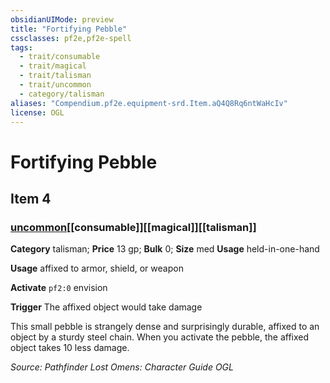 ```yaml
---
obsidianUIMode: preview
title: "Fortifying Pebble"
cssclasses: pf2e,pf2e-spell
tags:
  - trait/consumable
  - trait/magical
  - trait/talisman
  - trait/uncommon
  - category/talisman
aliases: "Compendium.pf2e.equipment-srd.Item.aQ4Q8Rq6ntWaHcIv"
license: OGL
---
```

# Fortifying Pebble
## Item 4
### [uncommon](uncommon "Uncommon Rarity Trait")[[consumable]][[magical]][[talisman]]

**Category** talisman; 
**Price** 13 gp; 
**Bulk** 0; **Size** med
**Usage** held-in-one-hand

**Usage** affixed to armor, shield, or weapon

**Activate** `pf2:0` envision

**Trigger** The affixed object would take damage

This small pebble is strangely dense and surprisingly durable, affixed to an object by a sturdy steel chain. When you activate the pebble, the affixed object takes 10 less damage.

*Source: Pathfinder Lost Omens: Character Guide*
*OGL*
